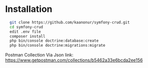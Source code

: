 # Installation

```bash
  git clone https://github.com/kaanonur/symfony-crud.git
  cd symfony-crud
  edit .env file
  composer install
  php bin/console doctrine:database:create
  php bin/console doctrine:migrations:migrate
```

Postman Collection Via Json link: https://www.getpostman.com/collections/b5462a33e6bcda2ee156

